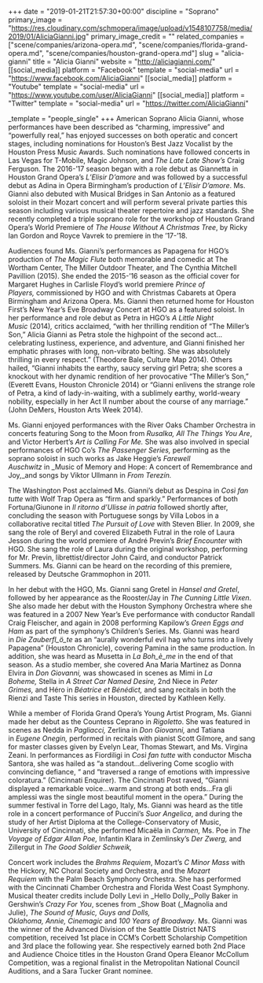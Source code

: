 +++
date = "2019-01-21T21:57:30+00:00"
discipline = "Soprano"
primary_image = "https://res.cloudinary.com/schmopera/image/upload/v1548107758/media/2019/01/AliciaGianni.jpg"
primary_image_credit = ""
related_companies = ["scene/companies/arizona-opera.md", "scene/companies/florida-grand-opera.md", "scene/companies/houston-grand-opera.md"]
slug = "alicia-gianni"
title = "Alicia Gianni"
website = "http://aliciagianni.com/"
[[social_media]]
platform = "Facebook"
template = "social-media"
url = "https://www.facebook.com/AliciaGianni"
[[social_media]]
platform = "Youtube"
template = "social-media"
url = "https://www.youtube.com/user/AliciaGianni"
[[social_media]]
platform = "Twitter"
template = "social-media"
url = "https://twitter.com/AliciaGianni"

_template = "people_single"
+++
American Soprano Alicia Gianni, whose performances have been described as “charming, impressive” and “powerfully real,” has enjoyed successes on both operatic and concert stages, including nominations for Houston’s Best Jazz Vocalist by the Houston Press Music Awards. Such nominations have followed concerts in Las Vegas for T-Mobile, Magic Johnson, and _The Late Late Show’s_ Craig Ferguson. The 2016-’17 season began with a role debut as Giannetta in Houston Grand Opera’s _L’Elisir D’amore_ and was followed by a successful debut as Adina in Opera Birmingham’s production of _L’Elisir D’amore_. Ms. Gianni also debuted with Musical Bridges in San Antonio as a featured soloist in their Mozart concert and will perform several private parties this season including various musical theater repertoire and jazz standards. She recently completed a triple soprano role for the workshop of Houston Grand Opera’s World Premiere of _The House Without A Christmas Tree_, by Ricky Ian Gordon and Royce Vavrek to premiere in the ’17-’18.

Audiences found Ms. Gianni’s performances as Papagena for HGO’s production of _The Magic Flute_ both memorable and comedic at The Wortham Center, The Miller Outdoor Theater, and The Cynthia Mitchell Pavillion (2015). She ended the 2015-’16 season as the official cover for Margaret Hughes in Carlisle Floyd’s world premiere _Prince of Players,_ commissioned by HGO and with Christmas Cabarets at Opera Birmingham and Arizona Opera. Ms. Gianni then returned home for Houston First’s New Year’s Eve Broadway Concert at HGO as a featured soloist. In her performance and role debut as Petra in HGO’s _A Little Night Music_ (2014)_,_ critics acclaimed, “with her thrilling rendition of “The Miller’s Son,” Alicia Gianni as Petra stole the highpoint of the second act…celebrating lustiness, experience, and adventure, and Gianni finished her emphatic phrases with long, non-vibrato belting. She was absolutely thrilling in every respect.” (Theodore Bale, Culture Map 2014). Others hailed, “Gianni inhabits the earthy, saucy serving girl Petra; she scores a knockout with her dynamic rendition of her provocative “The Miller’s Son,” (Everett Evans, Houston Chronicle 2014) or “Gianni enlivens the strange role of Petra, a kind of lady-in-waiting, with a sublimely earthy, world-weary nobility, especially in her Act II number about the course of any marriage.” (John DeMers, Houston Arts Week 2014).

Ms. Gianni enjoyed performances with the River Oaks Chamber Orchestra in concerts featuring Song to the Moon from _Rusalka, All The Things You Are_, and Victor Herbert’s _Art is Calling For Me._ She was also involved in special performances of HGO Co’s _The Passenger_ _Series,_ performing as the soprano soloist in such works as Jake Heggie’s _Farewell Auschwitz_ in _Music of Memory and Hope: A concert of Remembrance and Joy,_and songs by Viktor Ullmann in _From Terezín._

The Washington Post acclaimed Ms. Gianni’s debut as Despina in _Così fan tutte_ with Wolf Trap Opera as “firm and sparkly.” Performances of both Fortuna/Giunone in _Il ritorno d’Ulisse in patria_ followed shortly after, concluding the season with Portuguese songs by Villa Lobos in a collaborative recital titled _The_ _Pursuit of Love_ with Steven Blier. In 2009, she sang the role of Beryl and covered Elizabeth Futral in the role of Laura Jesson during the world premiere of André Previn’s _Brief Encounter_ with HGO. She sang the role of Laura during the original workshop, performing for Mr. Previn, librettist/director John Caird, and conductor Patrick Summers. Ms. Gianni can be heard on the recording of this premiere, released by Deutsche Grammophon in 2011.

In her debut with the HGO, Ms. Gianni sang Gretel in _Hansel and Gretel_, followed by her appearance as the Rooster/Jay in _The Cunning Little Vixen_. She also made her debut with the Houston Symphony Orchestra where she was featured in a 2007 New Year’s Eve performance with conductor Randall Craig Fleischer, and again in 2008 performing Kapilow’s _Green Eggs and Ham_ as part of the symphony’s Children’s Series. Ms. Gianni was heard in _Die Zauberfl_ö_te_ as an “aurally wonderful evil hag who turns into a lively Papagena” (Houston Chronicle), covering Pamina in the same production. In addition, she was heard as Musetta in _La Boh_è_me_ in the end of that season. As a studio member, she covered Ana Maria Martinez as Donna Elvira in _Don Giovanni,_ was showcased in scenes as Mimi in _La Boheme,_ Stella in _A Street Car Named Desire,_ 2nd Niece in _Peter Grimes,_ and Héro in _Béatrice et Bénédict,_ and sang recitals in both the Rienzi and Taste This series in Houston, directed by Kathleen Kelly.

While a member of Florida Grand Opera’s Young Artist Program, Ms. Gianni made her debut as the Countess Ceprano in _Rigoletto_. She was featured in scenes as Nedda in _Pagliacci,_ Zerlina in _Don Giovanni,_ and Tatiana in _Eugene Onegin,_ performed in recitals with pianist Scott Gilmore, and sang for master classes given by Evelyn Lear, Thomas Stewart, and Ms. Virgina Zeani. In performances as Fiordiligi in _Così fan tutte_ with conductor Mischa Santora, she was hailed as “a standout…delivering Come scoglio with convincing defiance, “ and “traversed a range of emotions with impressive coloratura.” (Cincinnati Enquirer). The Cincinnati Post raved, “Gianni displayed a remarkable voice…warm and strong at both ends…Fra gli amplessi was the single most beautiful moment in the opera.” During the summer festival in Torre del Lago, Italy, Ms. Gianni was heard as the title role in a concert performance of Puccini’s _Suor Angelica_, and during the study of her Artist Diploma at the College-Conservatory of Music, University of Cincinnati, she performed Micaëla in _Carmen,_ Ms. Poe in _The Voyage of Edgar Allan Poe,_ Infantin Klara in Zemlinsky’s _Der Zwerg,_ and Zillergut in _The Good Soldier Schweik,_

Concert work includes the _Brahms Requiem_, Mozart’s _C Minor Mass_ with the Hickory, NC Choral Society and Orchestra, and the _Mozart Requiem_ with the Palm Beach Symphony Orchestra. She has performed with the Cincinnati Chamber Orchestra and Florida West Coast Symphony. Musical theater credits include Dolly Levi in _Hello Dolly,_Polly Baker in Gershwin’s _Crazy For You_, scenes from _Show Boat (_Magnolia and Julie), _The Sound of Music, Guys and Dolls, Oklahoma,_ _Annie,_ _Cinemagic_ and _100 Years of Broadway_. Ms. Gianni was the winner of the Advanced Division of the Seattle District NATS competition, received 1st place in CCM’s Corbett Scholarship Competition and 3rd place the following year. She respectively earned both 2nd Place and Audience Choice titles in the Houston Grand Opera Eleanor McCollum Competition, was a regional finalist in the Metropolitan National Council Auditions, and a Sara Tucker Grant nominee.